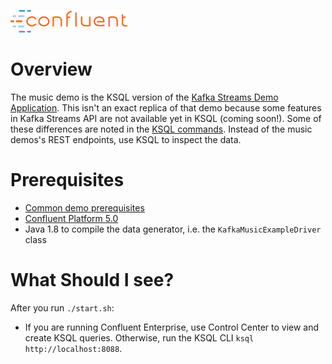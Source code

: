 ![image](../images/confluent-logo-300-2.png)

# Overview

The music demo is the KSQL version of the [Kafka Streams Demo Application](https://docs.confluent.io/current/streams/kafka-streams-examples/docs/index.html).
This isn't an exact replica of that demo because some features in Kafka Streams API are not available yet in KSQL (coming soon!).
Some of these differences are noted in the [KSQL commands](ksql.commands). Instead of the music demos's REST endpoints,
use KSQL to inspect the data.

# Prerequisites

* [Common demo prerequisites](https://github.com/confluentinc/quickstart-demos#prerequisites)
* [Confluent Platform 5.0](https://www.confluent.io/download/)
* Java 1.8 to compile the data generator, i.e. the `KafkaMusicExampleDriver` class

# What Should I see?

After you run `./start.sh`:

* If you are running Confluent Enterprise, use Control Center to view and create KSQL queries. Otherwise, run the KSQL CLI `ksql http://localhost:8088`.
